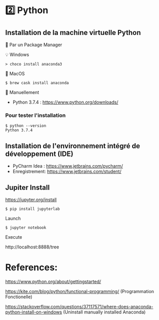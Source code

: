 # :two: Python

## Installation de la machine virtuelle Python

:pushpin: Par un Package Manager

:bulb: Windows

```
> choco install anaconda3 
```

:apple: MacOS 

```
$ brew cask install anaconda 
```

:pushpin: Manuellement

* Python 3.7.4 :  https://www.python.org/downloads/

### Pour tester l'installation
```
$ python --version
Python 3.7.4
```

## Installation de l'environnement intégré de développement (IDE)

* PyCharm Idea : https://www.jetbrains.com/pycharm/
* Enregistrement: https://www.jetbrains.com/student/


## Jupiter Install

https://jupyter.org/install

```
$ pip install jupyterlab
```

Launch

```
$ jupyter notebook
```

Execute

http://localhost:8888/tree

# References:

https://www.python.org/about/gettingstarted/

https://kite.com/blog/python/functional-programming/ (Programmation Fonctionelle)

https://stackoverflow.com/questions/37117571/where-does-anaconda-python-install-on-windows (Uninstall manually installed Anaconda)

